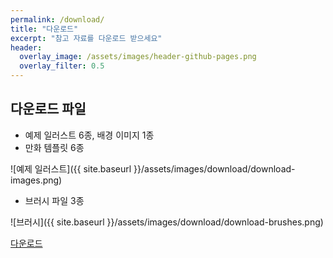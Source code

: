 ```yaml
---
permalink: /download/
title: "다운로드"
excerpt: "참고 자료를 다운로드 받으세요"
header:
  overlay_image: /assets/images/header-github-pages.png
  overlay_filter: 0.5
---
```


## 다운로드 파일

* 예제 일러스트 6종, 배경 이미지 1종
* 만화 템플릿 6종

![예제 일러스트]({{ site.baseurl }}/assets/images/download/download-images.png)

* 브러시 파일 3종

![브러시]({{ site.baseurl }}/assets/images/download/download-brushes.png)

<a href="https://m.site.naver.com/1qypW" target="_blank" class="btn btn--info">다운로드</a>

